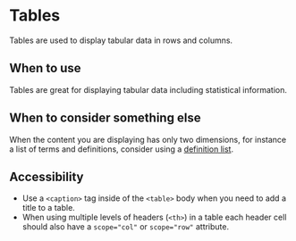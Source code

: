 # Tables
Tables are used to display tabular data in rows and columns.

## When to use
Tables are great for displaying tabular data including statistical information.

## When to consider something else
When the content you are displaying has only two dimensions, for instance a list of terms and definitions, consider using a [definition list](https://developer.mozilla.org/en-US/docs/Web/HTML/Element/dl).

## Accessibility
- Use a `<caption>` tag inside of the `<table>` body when you need to add a title to a table.
- When using multiple levels of headers (`<th>`) in a table each header cell should also have a `scope="col"` or `scope="row"` attribute.
